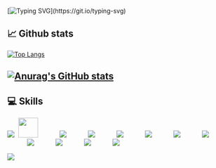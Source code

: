 [![Typing SVG](https://readme-typing-svg.herokuapp.com?color=2BF723&lines=Hello,+my+name+is+Abdulaziz.;I'am+software+developer+and+instructor.)](https://git.io/typing-svg)

:chart_with_upwards_trend: Github stats  
---
[![Top Langs](https://github-readme-stats.vercel.app/api/top-langs/?username=Abdulaziz930&hide=css,html&layout=compact&theme=github_dark)](https://github.com/anuraghazra/github-readme-stats)

[![Anurag's GitHub stats](https://github-readme-stats.vercel.app/api?username=Abdulaziz930&theme=github_dark)](https://github.com/anuraghazra/github-readme-stats)
---

💻 Skills
---
<p>
  <img src="https://img.icons8.com/color/48/000000/c-sharp-logo-2.png"/>
  <img src="https://cdn.jsdelivr.net/gh/devicons/devicon/icons/dotnetcore/dotnetcore-original.svg" style="width: 45px; margin-left: 5px;" />
  <img src="https://img.icons8.com/color/48/000000/microsoft-sql-server.png" style="margin-left: 45px;"/>
  <img src="https://img.icons8.com/color/48/000000/javascript--v1.png" style="margin-left: 45px;"/>
  <img src="https://img.icons8.com/color/48/000000/typescript.png" style="margin-left: 45px;"/>
  <img src="https://img.icons8.com/color/48/000000/react-native.png" style="margin-left: 45px;"/>
  <img src="https://img.icons8.com/color/48/000000/redux.png" style="margin-left: 45px;"/>
  <img src="https://img.icons8.com/color/48/000000/git.png" style="margin-left: 45px;"/>
  <img src="https://img.icons8.com/color/48/000000/html-5--v1.png" style="margin-left: 45px;"/>
  <img src="https://img.icons8.com/color/48/000000/css3.png" style="margin-left: 45px;"/>
  <img src="https://img.icons8.com/color/48/000000/sass-avatar.png" style="margin-left: 45px;"/>
  <img src="https://img.icons8.com/color/48/000000/bootstrap.png" style="margin-left: 45px;"/>
</p>

<img src="https://github.com/Abdulaziz930/Abdulaziz930/blob/main/Abdulgif1.gif" >
